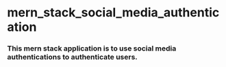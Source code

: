 # mern_stack_social_media_authentication

### This mern stack application is to use social media authentications to authenticate users.
